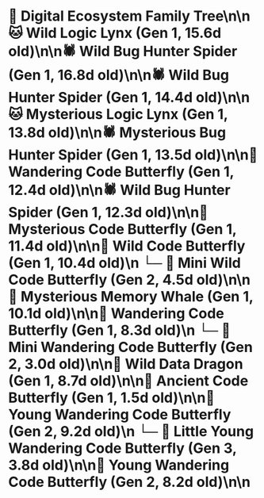 # 🌳 Digital Ecosystem Family Tree\n\n🐱 Wild Logic Lynx (Gen 1, 15.6d old)\n\n🕷️ Wild Bug Hunter Spider (Gen 1, 16.8d old)\n\n🕷️ Wild Bug Hunter Spider (Gen 1, 14.4d old)\n\n🐱 Mysterious Logic Lynx (Gen 1, 13.8d old)\n\n🕷️ Mysterious Bug Hunter Spider (Gen 1, 13.5d old)\n\n🦋 Wandering Code Butterfly (Gen 1, 12.4d old)\n\n🕷️ Wild Bug Hunter Spider (Gen 1, 12.3d old)\n\n🦋 Mysterious Code Butterfly (Gen 1, 11.4d old)\n\n🦋 Wild Code Butterfly (Gen 1, 10.4d old)\n  └─ 🦋 Mini Wild Code Butterfly (Gen 2, 4.5d old)\n\n🐋 Mysterious Memory Whale (Gen 1, 10.1d old)\n\n🦋 Wandering Code Butterfly (Gen 1, 8.3d old)\n  └─ 🦋 Mini Wandering Code Butterfly (Gen 2, 3.0d old)\n\n🐉 Wild Data Dragon (Gen 1, 8.7d old)\n\n🦋 Ancient Code Butterfly (Gen 1, 1.5d old)\n\n🦋 Young Wandering Code Butterfly (Gen 2, 9.2d old)\n  └─ 🦋 Little Young Wandering Code Butterfly (Gen 3, 3.8d old)\n\n🦋 Young Wandering Code Butterfly (Gen 2, 8.2d old)\n\n